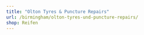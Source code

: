 ```yaml
---
title: "Olton Tyres & Puncture Repairs"
url: /birmingham/olton-tyres-und-puncture-repairs/
shop: Reifen
---
```

